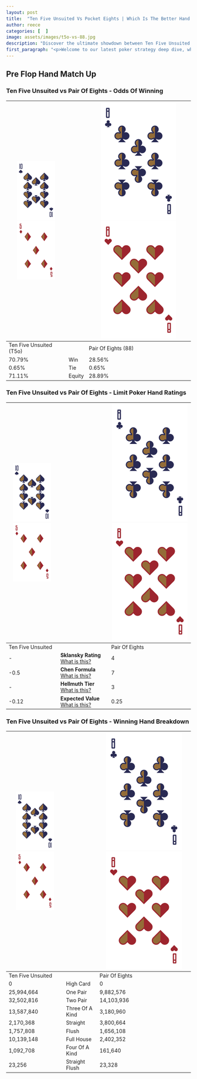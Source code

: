 ```yaml
---
layout: post
title:  "Ten Five Unsuited Vs Pocket Eights | Which Is The Better Hand In Poker? A Complete Guide"
author: reece
categories: [  ]
image: assets/images/t5o-vs-88.jpg
description: "Discover the ultimate showdown between Ten Five Unsuited and Pair Of Eights in poker! Uncover the odds, strategies, and scenarios where one hand triumphs over the other. Get ready to up your poker game with this thrilling analysis."
first_paragraph: "<p>Welcome to our latest poker strategy deep dive, where we're pitting two distinct hands against each other in a high-stakes showdown: Ten Five Unsuited vs Pair Of Eights.</p><p>In the dynamic world of poker, every decision counts, and knowing which hand holds the upper hand is key to your success at the table.</p><p>In this article, we'll dissect these two hands, explore the scenarios where one dominates the other, and equip you with the knowledge to make strategic choices that can tip the odds in your favor.</p><p>Get ready to unravel the intriguing dynamics of these poker hands and elevate your game to new heights.</p>"
---
```




[comment]: # (sp0)

## Pre Flop Hand Match Up

<div class="table hand-ratings" markdown="1"> 



### Ten Five Unsuited vs Pair Of Eights - Odds Of Winning


    
| ![image info](assets/images/hand1/T.png) ![image info](assets/images/hand1/5o.png) |  | ![image info](assets/images/hand2/8.png) ![image info](assets/images/hand2/8o.png) |
| -------- | -------- | -------- |
| Ten Five Unsuited (T5o) |  | Pair Of Eights (88) |
| 70.79% | Win | 28.56% |
| 0.65% | Tie | 0.65% |
| 71.11% | Equity | 28.89% |




[comment]: # (sp1)



### Ten Five Unsuited vs Pair Of Eights - Limit Poker Hand Ratings


    
| ![image info](assets/images/hand1/T.png) ![image info](assets/images/hand1/5o.png) |  | ![image info](assets/images/hand2/8.png) ![image info](assets/images/hand2/8o.png) |
| -------- | -------- | -------- |
| Ten Five Unsuited |  | Pair Of Eights |
| - | **Sklansky Rating** [What is this?](/sklansky-rating-explained) | 4 |
| -0.5 | **Chen Formula** [What is this?](/chen-formula-explained) | 7 |
| - | **Hellmuth Tier** [What is this?](/Hellmuth-tier-explained) | 3 |
| -0.12 | **Expected Value** [What is this?](/expected-value-explained) | 0.25 |




[comment]: # (sp2)



### Ten Five Unsuited vs Pair Of Eights - Winning Hand Breakdown


    
| ![image info](assets/images/hand1/T.png) ![image info](assets/images/hand1/5o.png) |  | ![image info](assets/images/hand2/8.png) ![image info](assets/images/hand2/8o.png) |
| -------- | -------- | -------- |
| Ten Five Unsuited |  | Pair Of Eights |
| 0 | High Card | 0 |
| 25,994,664 | One Pair | 9,882,576 |
| 32,502,816 | Two Pair | 14,103,936 |
| 13,587,840 | Three Of A Kind | 3,180,960 |
| 2,170,368 | Straight | 3,800,664 |
| 1,757,808 | Flush | 1,656,108 |
| 10,139,148 | Full House | 2,402,352 |
| 1,092,708 | Four Of A Kind | 161,640 |
| 23,256 | Straight Flush | 23,328 |




[comment]: # (sp3)



</div>

[comment]: # (sp4)



[comment]: # (sp5)


